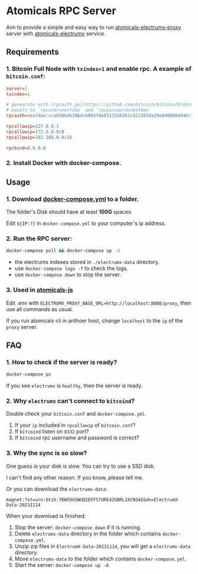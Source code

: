 # Atomicals RPC Server

Aim to provide a simple and easy way to run [atomicals-electrumx-proxy](https://github.com/atomicals/electrumx-proxy) server with [atomicals-electrumx](https://github.com/atomicals/atomicals-electrumx) service.


## Requirements

### 1. Bitcoin Full Node with `txindex=1` and enable rpc. A example of `bitcoin.conf`:

```ini
server=1
txindex=1

# genearate with [rpcauth.py](https://github.com/bitcoin/bitcoin/blob/master/share/rpcauth/rpcauth.py)
# equals to `rpcuser=nextdao` and `rpcpassword=nextdao`
rpcauth=nextdao:cca838b4b19bdc6093f4e0312550361c$213834a29e8488804946c196781059a7ee0ac2b48dbf896b4c6852060d9d83dd

rpcallowip=127.0.0.1
rpcallowip=172.0.0.0/8
rpcallowip=192.168.0.0/16

rpcbind=0.0.0.0
```

### 2. Install Docker with docker-compose.

## Usage

### 1. Download [docker-compose.yml](https://github.com/Next-DAO/atomicals-electrumx-proxy-docker/raw/main/docker-compose.yml) to a folder.

The folder's Disk should have at least **100G** spaces.

Edit `${IP:?}` in `docker-compose.yml` to your computer's ip address.

### 2. Run the RPC server:

```bash
docker-compose pull && docker-compose up -d
```

- the electrumx indexes stored in `./electrumx-data` directory.
- use `docker-compose logs -f` to check the logs.
- use `docker-compose down` to stop the server.

### 3. Used in [atomicals-js](https://github.com/atomicals/atomicals-js)

Edit .env with `ELECTRUMX_PROXY_BASE_URL=http://localhost:8080/proxy`, then use all commands as usual.

If you run atomicals cli in anthoer host, change `localhost` to the `ip` of the `proxy` server.

## FAQ

### 1. How to check if the server is ready?

```bash
docker-compose ps
```

If you see `electrumx` is `healthy`, then the server is ready.

### 2. Why `electrumx` can't connect to `bitcoind`?

Double check your `bitcoin.conf` and `docker-compose.yml`.

1. If your `ip` included in `rpcallowip` of `bitcoin.conf`?
2. If `bitcoind` listen on `8332` port?
3. If `bitcoind` rpc username and password is correct?

### 3. Why the sync is so slow?

One guess is your disk is slow. You can try to use a SSD disk.

I can't find any other reason. If you know, please tell me.

Or you can download the `electrumx-data`:

```
magnet:?xt=urn:btih:7KW5OXSWUQ2EFF57URE42GBRL2XCN5AI&dn=ElectrumX-Data-20231114
```

When your download is finished:

1. Stop the server: `docker-compose down` if it is running.
2. Delete `electrumx-data` directory in the folder which contains `docker-compose.yml`.
3. Unzip zip files in `ElectrumX-Data-20231114`, you will get a `electrumx-data` directory.
4. Move `electrumx-data` to the folder which contains `docker-compose.yml`.
5. Start the server: `docker-compose up -d`.